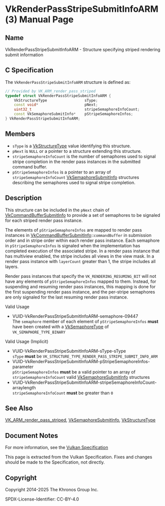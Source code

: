 # VkRenderPassStripeSubmitInfoARM(3) Manual Page

## Name

VkRenderPassStripeSubmitInfoARM - Structure specifying striped rendering submit information



## [](#_c_specification)C Specification

The `VkRenderPassStripeSubmitInfoARM` structure is defined as:

```c++
// Provided by VK_ARM_render_pass_striped
typedef struct VkRenderPassStripeSubmitInfoARM {
    VkStructureType                 sType;
    const void*                     pNext;
    uint32_t                        stripeSemaphoreInfoCount;
    const VkSemaphoreSubmitInfo*    pStripeSemaphoreInfos;
} VkRenderPassStripeSubmitInfoARM;
```

## [](#_members)Members

- `sType` is a [VkStructureType](https://registry.khronos.org/vulkan/specs/latest/man/html/VkStructureType.html) value identifying this structure.
- `pNext` is `NULL` or a pointer to a structure extending this structure.
- `stripeSemaphoreInfoCount` is the number of semaphores used to signal stripe completion in the render pass instances in the submitted command buffer.
- `pStripeSemaphoreInfos` is a pointer to an array of `stripeSemaphoreInfoCount` [VkSemaphoreSubmitInfo](https://registry.khronos.org/vulkan/specs/latest/man/html/VkSemaphoreSubmitInfo.html) structures describing the semaphores used to signal stripe completion.

## [](#_description)Description

This structure can be included in the `pNext` chain of [VkCommandBufferSubmitInfo](https://registry.khronos.org/vulkan/specs/latest/man/html/VkCommandBufferSubmitInfo.html) to provide a set of semaphores to be signaled for each striped render pass instance.

The elements of `pStripeSemaphoreInfos` are mapped to render pass instances in [VkCommandBufferSubmitInfo](https://registry.khronos.org/vulkan/specs/latest/man/html/VkCommandBufferSubmitInfo.html)::`commandBuffer` in submission order and in stripe order within each render pass instance. Each semaphore in `pStripeSemaphoreInfos` is signaled when the implementation has completed execution of the associated stripe. In a render pass instance that has multiview enabled, the stripe includes all views in the view mask. In a render pass instance with `layerCount` greater than 1, the stripe includes all layers.

Render pass instances that specify the `VK_RENDERING_RESUMING_BIT` will not have any elements of `pStripeSemaphoreInfos` mapped to them. Instead, for suspending and resuming render pass instances, this mapping is done for the first suspending render pass instance, and the per-stripe semaphores are only signaled for the last resuming render pass instance.

Valid Usage

- [](#VUID-VkRenderPassStripeSubmitInfoARM-semaphore-09447)VUID-VkRenderPassStripeSubmitInfoARM-semaphore-09447  
  The `semaphore` member of each element of `pStripeSemaphoreInfos` **must** have been created with a [VkSemaphoreType](https://registry.khronos.org/vulkan/specs/latest/man/html/VkSemaphoreType.html) of `VK_SEMAPHORE_TYPE_BINARY`

Valid Usage (Implicit)

- [](#VUID-VkRenderPassStripeSubmitInfoARM-sType-sType)VUID-VkRenderPassStripeSubmitInfoARM-sType-sType  
  `sType` **must** be `VK_STRUCTURE_TYPE_RENDER_PASS_STRIPE_SUBMIT_INFO_ARM`
- [](#VUID-VkRenderPassStripeSubmitInfoARM-pStripeSemaphoreInfos-parameter)VUID-VkRenderPassStripeSubmitInfoARM-pStripeSemaphoreInfos-parameter  
  `pStripeSemaphoreInfos` **must** be a valid pointer to an array of `stripeSemaphoreInfoCount` valid [VkSemaphoreSubmitInfo](https://registry.khronos.org/vulkan/specs/latest/man/html/VkSemaphoreSubmitInfo.html) structures
- [](#VUID-VkRenderPassStripeSubmitInfoARM-stripeSemaphoreInfoCount-arraylength)VUID-VkRenderPassStripeSubmitInfoARM-stripeSemaphoreInfoCount-arraylength  
  `stripeSemaphoreInfoCount` **must** be greater than `0`

## [](#_see_also)See Also

[VK\_ARM\_render\_pass\_striped](https://registry.khronos.org/vulkan/specs/latest/man/html/VK_ARM_render_pass_striped.html), [VkSemaphoreSubmitInfo](https://registry.khronos.org/vulkan/specs/latest/man/html/VkSemaphoreSubmitInfo.html), [VkStructureType](https://registry.khronos.org/vulkan/specs/latest/man/html/VkStructureType.html)

## [](#_document_notes)Document Notes

For more information, see the [Vulkan Specification](https://registry.khronos.org/vulkan/specs/latest/html/vkspec.html#VkRenderPassStripeSubmitInfoARM)

This page is extracted from the Vulkan Specification. Fixes and changes should be made to the Specification, not directly.

## [](#_copyright)Copyright

Copyright 2014-2025 The Khronos Group Inc.

SPDX-License-Identifier: CC-BY-4.0
